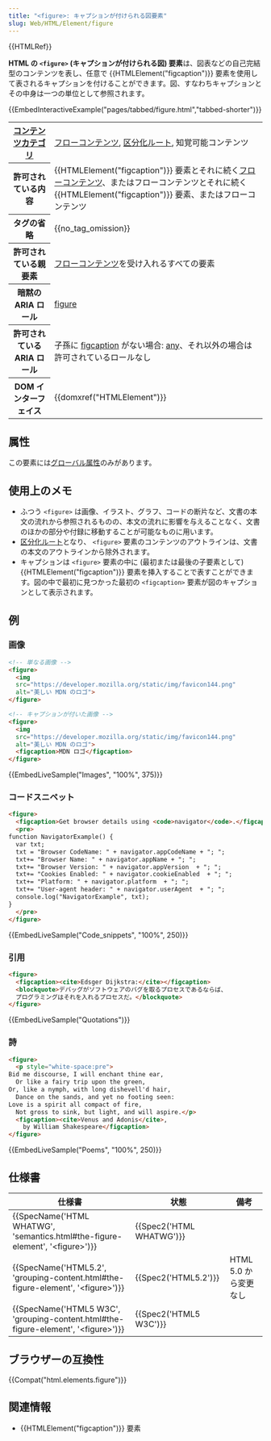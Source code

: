 ```yaml
---
title: "<figure>: キャプションが付けられる図要素"
slug: Web/HTML/Element/figure
---
```

{{HTMLRef}}

**HTML の `<figure>` (キャプションが付けられる図) 要素**は、図表などの自己完結型のコンテンツを表し、任意で {{HTMLElement("figcaption")}} 要素を使用して表されるキャプションを付けることができます。図、すなわちキャプションとその中身は一つの単位として参照されます。

{{EmbedInteractiveExample("pages/tabbed/figure.html","tabbed-shorter")}}

<table class="properties">
  <tbody>
    <tr>
      <th scope="row">
        <a href="/ja/docs/Web/Guide/HTML/Content_categories"
          >コンテンツカテゴリ</a
        >
      </th>
      <td>
        <a href="/ja/docs/Web/Guide/HTML/Content_categories#フローコンテンツ"
          >フローコンテンツ</a
        >,
        <a
          href="/ja/docs/Web/Guide/HTML/Using_HTML_sections_and_outlines#sectioning_roots"
          >区分化ルート</a
        >, 知覚可能コンテンツ
      </td>
    </tr>
    <tr>
      <th scope="row">許可されている内容</th>
      <td>
        {{HTMLElement("figcaption")}} 要素とそれに続く<a
          href="/ja/docs/Web/Guide/HTML/Content_categories#フローコンテンツ"
          >フローコンテンツ</a
        >、またはフローコンテンツとそれに続く
        {{HTMLElement("figcaption")}} 要素、またはフローコンテンツ
      </td>
    </tr>
    <tr>
      <th scope="row">タグの省略</th>
      <td>{{no_tag_omission}}</td>
    </tr>
    <tr>
      <th scope="row">許可されている親要素</th>
      <td>
        <a href="/ja/docs/Web/Guide/HTML/Content_categories#フローコンテンツ"
          >フローコンテンツ</a
        >を受け入れるすべての要素
      </td>
    </tr>
    <tr>
      <th scope="row">暗黙の ARIA ロール</th>
      <td>
        <a href="/ja/docs/Web/Accessibility/ARIA/Roles/Figure_Role">figure</a>
      </td>
    </tr>
    <tr>
      <th scope="row">許可されている ARIA ロール</th>
      <td>
        子孫に
        <a href="/ja/docs/Web/HTML/Element/figcaption">figcaption</a>
        がない場合:
        <a href="https://www.w3.org/TR/html-aria/#dfn-any-role">any</a
        >、それ以外の場合は許可されているロールなし
      </td>
    </tr>
    <tr>
      <th scope="row">DOM インターフェイス</th>
      <td>{{domxref("HTMLElement")}}</td>
    </tr>
  </tbody>
</table>

## 属性

この要素には[グローバル属性](/ja/docs/Web/HTML/Global_attributes)のみがあります。

## 使用上のメモ

- ふつう `<figure>` は画像、イラスト、グラフ、コードの断片など、文書の本文の流れから参照されるものの、本文の流れに影響を与えることなく、文書のほかの部分や付録に移動することが可能なものに用います。
- [区分化ルート](/ja/docs/Web/Guide/HTML/Using_HTML_sections_and_outlines#sectioning_roots)となり、 `<figure>` 要素のコンテンツのアウトラインは、文書の本文のアウトラインから除外されます。
- キャプションは `<figure>` 要素の中に (最初または最後の子要素として) {{HTMLElement("figcaption")}} 要素を挿入することで表すことができます。図の中で最初に見つかった最初の `<figcaption>` 要素が図のキャプションとして表示されます。

## 例

### 画像

```html
<!-- 単なる画像 -->
<figure>
  <img
  src="https://developer.mozilla.org/static/img/favicon144.png"
  alt="美しい MDN のロゴ">
</figure>

<!-- キャプションが付いた画像 -->
<figure>
  <img
  src="https://developer.mozilla.org/static/img/favicon144.png"
  alt="美しい MDN のロゴ">
  <figcaption>MDN ロゴ</figcaption>
</figure>
```

{{EmbedLiveSample("Images", "100%", 375)}}

### コードスニペット

```html
<figure>
  <figcaption>Get browser details using <code>navigator</code>.</figcaption>
  <pre>
function NavigatorExample() {
  var txt;
  txt = "Browser CodeName: " + navigator.appCodeName + "; ";
  txt+= "Browser Name: " + navigator.appName + "; ";
  txt+= "Browser Version: " + navigator.appVersion  + "; ";
  txt+= "Cookies Enabled: " + navigator.cookieEnabled  + "; ";
  txt+= "Platform: " + navigator.platform  + "; ";
  txt+= "User-agent header: " + navigator.userAgent  + "; ";
  console.log("NavigatorExample", txt);
}
  </pre>
</figure>
```

{{EmbedLiveSample("Code_snippets", "100%", 250)}}

### 引用

```html
<figure>
  <figcaption><cite>Edsger Dijkstra:</cite></figcaption>
  <blockquote>デバッグがソフトウェアのバグを取るプロセスであるならば、
  プログラミングはそれを入れるプロセスだ。</blockquote>
</figure>
```

{{EmbedLiveSample("Quotations")}}

### 詩

```html
<figure>
  <p style="white-space:pre">
Bid me discourse, I will enchant thine ear,
  Or like a fairy trip upon the green,
Or, like a nymph, with long dishevell'd hair,
  Dance on the sands, and yet no footing seen:
Love is a spirit all compact of fire,
  Not gross to sink, but light, and will aspire.</p>
  <figcaption><cite>Venus and Adonis</cite>,
    by William Shakespeare</figcaption>
</figure>
```

{{EmbedLiveSample("Poems", "100%", 250)}}

## 仕様書

| 仕様書                                                                                                               | 状態                             | 備考                  |
| -------------------------------------------------------------------------------------------------------------------- | -------------------------------- | --------------------- |
| {{SpecName('HTML WHATWG', 'semantics.html#the-figure-element', '&lt;figure&gt;')}}         | {{Spec2('HTML WHATWG')}} |                       |
| {{SpecName('HTML5.2', 'grouping-content.html#the-figure-element', '&lt;figure&gt;')}}     | {{Spec2('HTML5.2')}}     | HTML 5.0 から変更なし |
| {{SpecName('HTML5 W3C', 'grouping-content.html#the-figure-element', '&lt;figure&gt;')}} | {{Spec2('HTML5 W3C')}}     |                       |

## ブラウザーの互換性

{{Compat("html.elements.figure")}}

## 関連情報

- {{HTMLElement("figcaption")}} 要素
